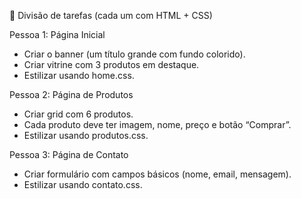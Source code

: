 👥 Divisão de tarefas (cada um com HTML + CSS)

Pessoa 1: Página Inicial
 - Criar o banner (um título grande com fundo colorido).
 - Criar vitrine com 3 produtos em destaque.
 - Estilizar usando home.css.

Pessoa 2: Página de Produtos
 - Criar grid com 6 produtos.
 - Cada produto deve ter imagem, nome, preço e botão “Comprar”.
 - Estilizar usando produtos.css.

Pessoa 3: Página de Contato
 - Criar formulário com campos básicos (nome, email, mensagem).
 - Estilizar usando contato.css.